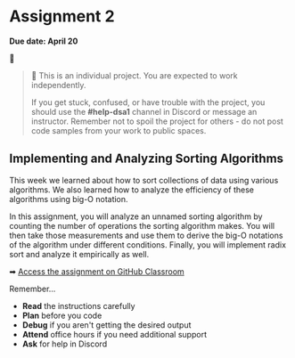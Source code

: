 # Assignment 2

**Due date: April 20**

📌

> 📌 This is an individual project. You are expected to work independently.
>
> If you get stuck, confused, or have trouble with the project, you should use the **#help-dsa1** channel in Discord or message an instructor. Remember not to spoil the project for others - do not post code samples from your work to public spaces.

## Implementing and Analyzing Sorting Algorithms

This week we learned about how to sort collections of data using various algorithms. We also learned how to analyze the efficiency of these algorithms using big-O notation.

In this assignment, you will analyze an unnamed sorting algorithm by counting the number of operations the sorting algorithm makes. You will then take those measurements and use them to derive the big-O notations of the algorithm under different conditions. Finally, you will implement radix sort and analyze it empirically as well. 

➡ [Access the assignment on GitHub Classroom](https://classroom.github.com/a/M8_3YWPg)

Remember...

- **Read** the instructions carefully
- **Plan** before you code
- **Debug** if you aren't getting the desired output
- **Attend** office hours if you need additional support
- **Ask** for help in Discord
